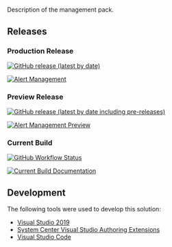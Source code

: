 # <Management Pack Name>

Description of the management pack.

## Releases

### Production Release

[![GitHub release (latest by date)](https://img.shields.io/github/v/release/randomnote1/ScomManagementPackTemplate?label=Alert%20Management)](../../../ScomManagementPackTemplate/releases/latest/download/ScomManagementPackTemplate.zip)

[![Alert Management](https://img.shields.io/badge/Alert%20Management-Documentation-blue)](../../../ScomManagementPackTemplate/wiki)

### Preview Release

[![GitHub release (latest by date including pre-releases)](https://img.shields.io/github/v/release/randomnote1/ScomManagementPackTemplate?include_prereleases&label=Alert%20Management%20Preview)](../../../ScomManagementPackTemplate/releases)

[![Alert Management Preview](https://img.shields.io/badge/Alert%20Management%20Preview-Documentation-blue)](../../../ScomManagementPackTemplate/blob/dev/WikiSource/Home.md)

### Current Build

[![GitHub Workflow Status](https://img.shields.io/github/workflow/status/randomnote1/ScomManagementPackTemplate/Build%20Management%20Pack?label=Current%20Build)](../../../ScomManagementPackTemplate/actions/workflows/build.yml)

[![Current Build Documentation](https://img.shields.io/badge/Current%20Build-Documentation-blue)](WikiSource/Home.md)

## Development

The following tools were used to develop this solution:

- [Visual Studio 2019](https://docs.microsoft.com/visualstudio/ide/?view=vs-2019)
- [System Center Visual Studio Authoring Extensions](https://www.microsoft.com/download/details.aspx?id=30169)
- [Visual Studio Code](https://code.visualstudio.com/)
